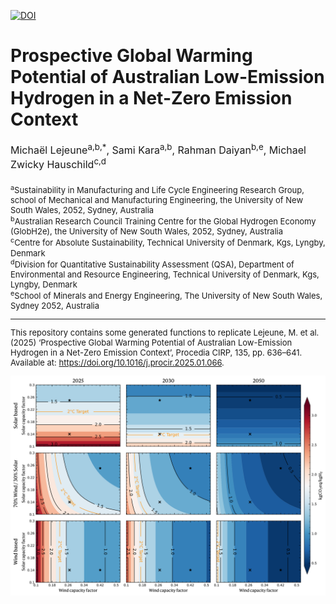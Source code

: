 [![DOI](https://zenodo.org/badge/DOI/10.1016/j.procir.2025.01.066.svg)](https://doi.org/10.1016/j.procir.2025.01.066)

# **Prospective Global Warming Potential of Australian Low-Emission Hydrogen in a Net-Zero Emission Context**

<div style="text-align: left; font-size: 16px;">Michaël Lejeune<sup>a,b,*</sup>, Sami Kara<sup>a,b</sup>, Rahman Daiyan<sup>b,e</sup>, Michael Zwicky Hauschild<sup>c,d</sup> <br><br>

<div style="text-align: left; font-size: 13px;"><sup>a</sup>Sustainability in Manufacturing and Life Cycle Engineering Research Group, school of Mechanical and Manufacturing Engineering, the University of New South Wales, 2052, Sydney, Australia<br>

<div style="text-align: left; font-size: 13px;">
<sup>b</sup>Australian Research Council Training Centre for the Global Hydrogen Economy (GlobH2e), the University of New South Wales, 2052, Sydney, Australia <br>

<div style="text-align: left; font-size: 13px;">
<sup>c</sup>Centre for Absolute Sustainability, Technical University of Denmark, Kgs, Lyngby, Denmark

<div style="text-align: left; font-size: 13px;">
<sup>d</sup>Division for Quantitative Sustainability Assessment (QSA), Department of Environmental and Resource Engineering, Technical University of Denmark, Kgs, Lyngby, Denmark<br>

<div style="text-align: left; font-size: 13px;">
<sup>e</sup>School of Minerals and Energy Engineering, The University of New South Wales, Sydney 2052, Australia<br>

---

This repository contains some generated functions to replicate Lejeune, M. et al. (2025) ‘Prospective Global Warming Potential of Australian Low-Emission Hydrogen in a Net-Zero Emission Context’, Procedia CIRP, 135, pp. 636–641. Available at: https://doi.org/10.1016/j.procir.2025.01.066.

![GWP of electrolytic hydrogen in australia](Results/hydrogen_contour.svg)